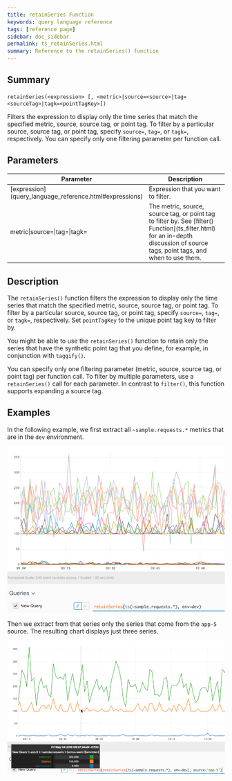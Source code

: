 ```yaml
---
title: retainSeries Function
keywords: query language reference
tags: [reference page]
sidebar: doc_sidebar
permalink: ts_retainSeries.html
summary: Reference to the retainSeries() function
---
```


## Summary
```
retainSeries(<expression> [, <metric>|source=<source>|tag=<sourceTag>|tagk=<pointTagKey>])
```

Filters the expression to display only the time series that match the specified metric, source, source tag, or point tag.  To filter by a particular source, source tag, or point tag, specify `source=`, `tag=`, or `tagk=`, respectively. You can specify only one filtering parameter per function call.

<!-- No key is required to retain a metric. =>What does that mean? -->

## Parameters
<table>
<tbody>
<thead>
<tr><th width="20%">Parameter</th><th width="80%">Description</th></tr>
</thead>
<tr>
<td markdown="span"> [expression](query_language_reference.html#expressions)</td>
<td>Expression that you want to filter.</td>
</tr>
<tr>
<td>metric&vert;source=&vert;tag=&vert;tagk=</td>
<td markdown="span">The metric, source, source tag, or point tag to filter by. See [filter() Function](ts_filter.html) for an in-depth discussion of source tags, point tags, and when to use them. </td></tr>
</tbody>
</table>

## Description

The `retainSeries()` function filters the expression to display only the time series that match the specified metric, source, source tag, or point tag. To filter by a particular source, source tag, or point tag, specify `source=`, `tag=`, or `tagk=`, respectively. Set `pointTagKey` to the unique point tag key to filter by.

You might be able to use the `retainSeries()` function to retain only the series that have the synthetic point tag that you define, for example, in conjunction with `taggify()`.

You can specify only one filtering parameter (metric, source, source tag, or point tag) per function call. To filter by multiple parameters, use a `retainSeries()` call for each parameter. In contrast to `filter()`, this function supports expanding a source tag.


## Examples

In the following example, we first extract all `~sample.requests.*` metrics that are in the `dev` environment.

![retain series 1](images/ts_retain_series_1.png)

Then we extract from that series only the series that come from the `app-5` source. The resulting chart displays just three series.

![retain series 2](images/ts_retain_series_2.png)
